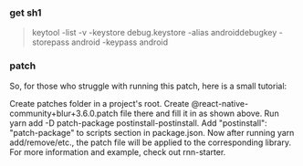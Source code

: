 ### get sh1

> keytool -list -v -keystore debug.keystore  -alias androiddebugkey  -storepass android -keypass android

### patch
So, for those who struggle with running this patch, here is a small tutorial:

Create patches folder in a project's root.
Create @react-native-community+blur+3.6.0.patch file there and fill it in as shown above.
Run yarn add -D patch-package postinstall-postinstall.
Add "postinstall": "patch-package" to scripts section in package.json.
Now after running yarn add/remove/etc., the patch file will be applied to the corresponding library.
For more information and example, check out rnn-starter.